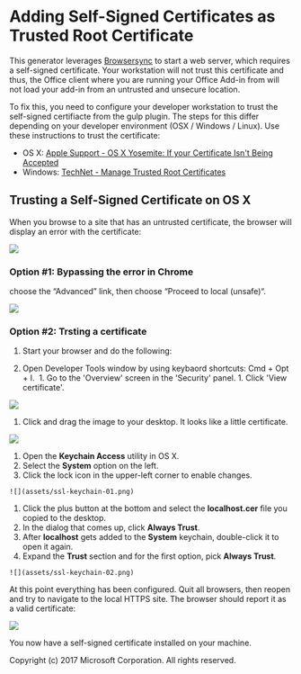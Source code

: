 # Adding Self-Signed Certificates as Trusted Root Certificate

This generator leverages [Browsersync](https://browsersync.io/) to start a web server, which requires a self-signed certificate. Your workstation will not trust this certificate and thus, the Office client where you are running your Office Add-in from will not load your add-in from an untrusted and unsecure location.

To fix this, you need to configure your developer workstation to trust the self-signed certifiacte from the gulp plugin. The steps for this differ depending on your developer environment (OSX / Windows / Linux). Use these instructions to trust the certificate:

- OS X: [Apple Support - OS X Yosemite: If your Certificate Isn't Being Accepted](https://support.apple.com/kb/PH18677)
- Windows: [TechNet - Manage Trusted Root Certificates](https://technet.microsoft.com/en-us/library/cc754841.aspx)

## Trusting a Self-Signed Certificate on OS X

When you browse to a site that has an untrusted certificate, the browser will display an error with the certificate:

  ![](assets/ssl-error.png)

### Option #1: Bypassing the error in Chrome

choose the “Advanced” link, then choose “Proceed to local (unsafe)“.

  ![](assets/ssl-chrome.gif)

### Option #2: Trsting a certificate

1. Start your browser and do the following:

  1. Open Developer Tools window by using keybaord shortcuts: Cmd + Opt + I.
  1. Go to the 'Overview' screen in the 'Security' panel.
	1. Click 'View certificate'.

  ![](assets/ssl-devtool.png)

1. Click and drag the image to your desktop. It looks like a little certificate.

  ![](assets/ssl-get-cert.png)

1. Open the **Keychain Access** utility in OS X.
  1. Select the **System** option on the left.
  1. Click the lock icon in the upper-left corner to enable changes.

    ![](assets/ssl-keychain-01.png)

  1. Click the plus button at the bottom and select the **localhost.cer** file you copied to the desktop.
  1. In the dialog that comes up, click **Always Trust**.
  1. After **localhost** gets added to the **System** keychain, double-click it to open it again.
  1. Expand the **Trust** section and for the first option, pick **Always Trust**.

    ![](assets/ssl-keychain-02.png)

At this point everything has been configured. Quit all browsers, then reopen and try to navigate to the local HTTPS site. The browser should report it as a valid certificate:

![](assets/ssl-good.png)

You now have a self-signed certificate installed on your machine.

Copyright (c) 2017 Microsoft Corporation. All rights reserved.
